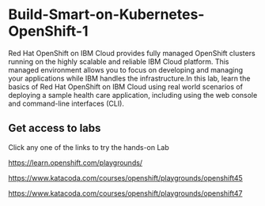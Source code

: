 # Build-Smart-on-Kubernetes-OpenShift-1

Red Hat OpenShift on IBM Cloud provides fully managed OpenShift clusters running on the highly scalable and reliable IBM Cloud platform. This managed environment allows you to focus on developing and managing your applications while IBM handles the infrastructure.In this lab, learn the basics of Red Hat OpenShift on IBM Cloud using real world scenarios of deploying a sample health care application, including using the web console and command-line interfaces (CLI).

## Get access to labs

Click any one of the links to try the hands-on Lab

https://learn.openshift.com/playgrounds/

https://www.katacoda.com/courses/openshift/playgrounds/openshift45

https://www.katacoda.com/courses/openshift/playgrounds/openshift47
